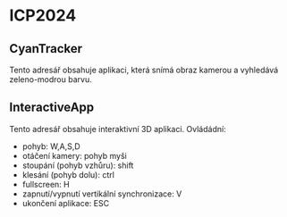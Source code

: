 # ICP2024

## CyanTracker
Tento adresář obsahuje aplikaci, která snímá obraz kamerou a vyhledává zeleno-modrou barvu.

## InteractiveApp
Tento adresář obsahuje interaktivní 3D aplikaci.
Ovládádní:
* pohyb: W,A,S,D
* otáčení kamery: pohyb myši
* stoupání (pohyb vzhůru): shift 
* klesání (pohyb dolu): ctrl 
* fullscreen: H
* zapnutí/vypnutí vertikální synchronizace: V
* ukončení aplikace: ESC
